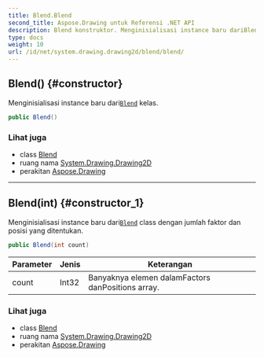```yaml
---
title: Blend.Blend
second_title: Aspose.Drawing untuk Referensi .NET API
description: Blend konstruktor. Menginisialisasi instance baru dariBlend kelas.
type: docs
weight: 10
url: /id/net/system.drawing.drawing2d/blend/blend/
---
```

## Blend() {#constructor}

Menginisialisasi instance baru dari[`Blend`](../) kelas.

```csharp
public Blend()
```

### Lihat juga

* class [Blend](../)
* ruang nama [System.Drawing.Drawing2D](../../blend/)
* perakitan [Aspose.Drawing](../../../)

---

## Blend(int) {#constructor_1}

Menginisialisasi instance baru dari[`Blend`](../) class dengan jumlah faktor dan posisi yang ditentukan.

```csharp
public Blend(int count)
```

| Parameter | Jenis | Keterangan |
| --- | --- | --- |
| count | Int32 | Banyaknya elemen dalamFactors danPositions array. |

### Lihat juga

* class [Blend](../)
* ruang nama [System.Drawing.Drawing2D](../../blend/)
* perakitan [Aspose.Drawing](../../../)


